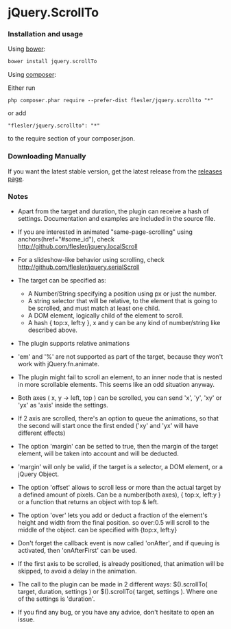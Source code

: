 # jQuery.ScrollTo

### Installation and usage

Using [bower](https://github.com/twitter/bower):
```bash
bower install jquery.scrollTo
```
Using [composer](http://getcomposer.org/download/):

Either run

```
php composer.phar require --prefer-dist flesler/jquery.scrollto "*"
```

or add

```
"flesler/jquery.scrollto": "*"
```

to the require section of your composer.json.

### Downloading Manually

If you want the latest stable version, get the latest release from the [releases page](https://github.com/flesler/jquery.scrollTo/releases).

### Notes

* Apart from the target and duration, the plugin can receive a hash of settings. Documentation and examples are included in the source file.

* If you are interested in animated "same-page-scrolling" using anchors(href="#some_id"), check http://github.com/flesler/jquery.localScroll

* For a slideshow-like behavior using scrolling, check http://github.com/flesler/jquery.serialScroll

* The target can be specified as:
  * A Number/String specifying a position using px or just the number.
  * A string selector that will be relative, to the element that is going to be scrolled, and must match at least one child.
  * A DOM element, logically child of the element to scroll.
  * A hash { top:x, left:y }, x and y can be any kind of number/string like described above.

* The plugin supports relative animations

* 'em' and '%' are not supported as part of the target, because they won't work with jQuery.fn.animate.
  
* The plugin might fail to scroll an element, to an inner node that is nested in more scrollable elements. This seems like an odd situation anyway.

* Both axes ( x, y -> left, top ) can be scrolled, you can send 'x', 'y', 'xy' or 'yx' as 'axis' inside the settings.

* If 2 axis are scrolled, there's an option to queue the animations, so that the second will start once the first ended ('xy' and 'yx' will have different effects)

* The option 'margin' can be setted to true, then the margin of the target element, will be taken into account and will be deducted.

* 'margin' will only be valid, if the target is a selector, a DOM element, or a jQuery Object.

* The option 'offset' allows to scroll less or more than the actual target by a defined amount of pixels. Can be a number(both axes), { top:x, left:y } or a function that returns an object with top & left.

* The option 'over' lets you add or deduct a fraction of the element's height and width from the final position. so over:0.5 will scroll to the middle of the object. can be specified with {top:x, left:y}

* Don't forget the callback event is now called 'onAfter', and if queuing is activated, then 'onAfterFirst' can be used.

* If the first axis to be scrolled, is already positioned, that animation will be skipped, to avoid a delay in the animation.

* The call to the plugin can be made in 2 different ways: $().scrollTo( target, duration, settings ) or $().scrollTo( target, settings ). Where one of the settings is 'duration'.

* If you find any bug, or you have any advice, don't hesitate to open an issue. 
